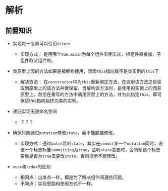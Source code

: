 # 解析

## 前置知识

- 实现每一层都可以引用`$store`
  - 实现方式： 是用哪个`Vue.mixin`为每个组件实例去加，根组件直接加，子组件取父组件的。

- 类原型上面的方法如果是被解构使用，里面`this`指向就不是类实例的`this`了
  - 解决方法： 在`constructor`中为`this`重新绑定方法，在调用该方法之前获取到原型上的该方法并做保留。当解构该方法时，是使用的实例上的而非原型上。然后在重写的方法中调用原型上的方法，并为此指定`this`。即可保证this指向始终为类的实例。

- 递归实现无限命名空间
  - ？？？

- 确保只能通过`mutation`修改`state`，而不能直接修改。
  - 实现方式：通过`watch`监听`state`，其实在`commit`某一个`mutation`同时，设置一个标志标量`committing`为`true`，监听`state`变更时，会判断这个标志变量是否为`true`去更改`state`，否则提示不能修改。

- `vuex`和`redux`的区别
  - 相同点：出发点一样，都是为了解决组件间通信问题。
  - 不同点：实现思路和使用方式不一样。
